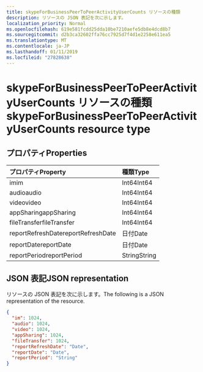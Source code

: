 ```yaml
---
title: skypeForBusinessPeerToPeerActivityUserCounts リソースの種類
description: リソースの JSON 表記を次に示します。
localization_priority: Normal
ms.openlocfilehash: 619e581fcdd25dda10be7210aefe5db8e4dcd8b7
ms.sourcegitcommit: d2b3ca32602ffa76cc7925d7f4d1e2258e611ea5
ms.translationtype: MT
ms.contentlocale: ja-JP
ms.lasthandoff: 01/11/2019
ms.locfileid: "27828638"
---
```

# <a name="skypeforbusinesspeertopeeractivityusercounts-resource-type"></a><span data-ttu-id="52e83-103">skypeForBusinessPeerToPeerActivityUserCounts リソースの種類</span><span class="sxs-lookup"><span data-stu-id="52e83-103">skypeForBusinessPeerToPeerActivityUserCounts resource type</span></span>

## <a name="properties"></a><span data-ttu-id="52e83-104">プロパティ</span><span class="sxs-lookup"><span data-stu-id="52e83-104">Properties</span></span>

| <span data-ttu-id="52e83-105">プロパティ</span><span class="sxs-lookup"><span data-stu-id="52e83-105">Property</span></span>          | <span data-ttu-id="52e83-106">種類</span><span class="sxs-lookup"><span data-stu-id="52e83-106">Type</span></span>   |
| :---------------- | :----- |
| <span data-ttu-id="52e83-107">im</span><span class="sxs-lookup"><span data-stu-id="52e83-107">im</span></span>                | <span data-ttu-id="52e83-108">Int64</span><span class="sxs-lookup"><span data-stu-id="52e83-108">Int64</span></span>  |
| <span data-ttu-id="52e83-109">audio</span><span class="sxs-lookup"><span data-stu-id="52e83-109">audio</span></span>             | <span data-ttu-id="52e83-110">Int64</span><span class="sxs-lookup"><span data-stu-id="52e83-110">Int64</span></span>  |
| <span data-ttu-id="52e83-111">video</span><span class="sxs-lookup"><span data-stu-id="52e83-111">video</span></span>             | <span data-ttu-id="52e83-112">Int64</span><span class="sxs-lookup"><span data-stu-id="52e83-112">Int64</span></span>  |
| <span data-ttu-id="52e83-113">appSharing</span><span class="sxs-lookup"><span data-stu-id="52e83-113">appSharing</span></span>        | <span data-ttu-id="52e83-114">Int64</span><span class="sxs-lookup"><span data-stu-id="52e83-114">Int64</span></span>  |
| <span data-ttu-id="52e83-115">fileTransfer</span><span class="sxs-lookup"><span data-stu-id="52e83-115">fileTransfer</span></span>      | <span data-ttu-id="52e83-116">Int64</span><span class="sxs-lookup"><span data-stu-id="52e83-116">Int64</span></span>  |
| <span data-ttu-id="52e83-117">reportRefreshDate</span><span class="sxs-lookup"><span data-stu-id="52e83-117">reportRefreshDate</span></span> | <span data-ttu-id="52e83-118">日付</span><span class="sxs-lookup"><span data-stu-id="52e83-118">Date</span></span>   |
| <span data-ttu-id="52e83-119">reportDate</span><span class="sxs-lookup"><span data-stu-id="52e83-119">reportDate</span></span>        | <span data-ttu-id="52e83-120">日付</span><span class="sxs-lookup"><span data-stu-id="52e83-120">Date</span></span>   |
| <span data-ttu-id="52e83-121">reportPeriod</span><span class="sxs-lookup"><span data-stu-id="52e83-121">reportPeriod</span></span>      | <span data-ttu-id="52e83-122">String</span><span class="sxs-lookup"><span data-stu-id="52e83-122">String</span></span> |

## <a name="json-representation"></a><span data-ttu-id="52e83-123">JSON 表記</span><span class="sxs-lookup"><span data-stu-id="52e83-123">JSON representation</span></span>

<span data-ttu-id="52e83-124">リソースの JSON 表記を次に示します。</span><span class="sxs-lookup"><span data-stu-id="52e83-124">The following is a JSON representation of the resource.</span></span>

<!-- {
  "blockType": "resource",
  "@odata.type": "microsoft.graph.skypeForBusinessPeerToPeerActivityUserCounts"
} -->

```json
{
  "im": 1024, 
  "audio": 1024, 
  "video": 1024, 
  "appSharing": 1024, 
  "fileTransfer": 1024, 
  "reportRefreshDate": "Date", 
  "reportDate": "Date", 
  "reportPeriod": "String"
}
```
